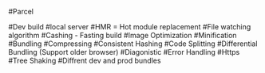 #Parcel

#Dev build
#local server
#HMR = Hot module replacement
#File watching algorithm
#Cashing - Fasting build
#Image Optimization
#Minification
#Bundling
#Compressing
#Consistent Hashing
#Code Splitting
#Differential Bundling (Support older browser)
#Diagonistic
#Error Handling
#Https
#Tree Shaking
#Diffrent dev and prod bundles


